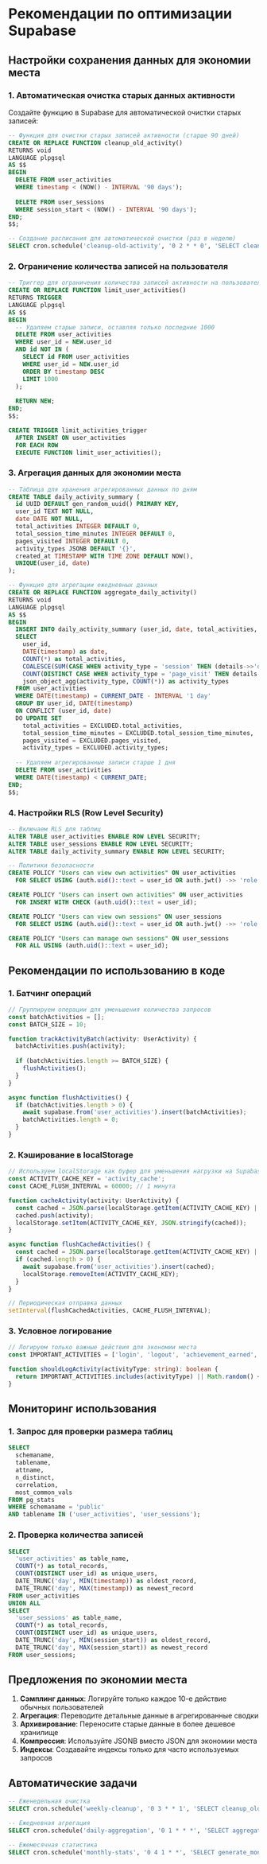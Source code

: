 # Рекомендации по оптимизации Supabase

## Настройки сохранения данных для экономии места

### 1. Автоматическая очистка старых данных активности

Создайте функцию в Supabase для автоматической очистки старых записей:

```sql
-- Функция для очистки старых записей активности (старше 90 дней)
CREATE OR REPLACE FUNCTION cleanup_old_activity()
RETURNS void
LANGUAGE plpgsql
AS $$
BEGIN
  DELETE FROM user_activities 
  WHERE timestamp < (NOW() - INTERVAL '90 days');
  
  DELETE FROM user_sessions 
  WHERE session_start < (NOW() - INTERVAL '90 days');
END;
$$;

-- Создание расписания для автоматической очистки (раз в неделю)
SELECT cron.schedule('cleanup-old-activity', '0 2 * * 0', 'SELECT cleanup_old_activity();');
```

### 2. Ограничение количества записей на пользователя

```sql
-- Триггер для ограничения количества записей активности на пользователя
CREATE OR REPLACE FUNCTION limit_user_activities()
RETURNS TRIGGER
LANGUAGE plpgsql
AS $$
BEGIN
  -- Удаляем старые записи, оставляя только последние 1000
  DELETE FROM user_activities 
  WHERE user_id = NEW.user_id 
  AND id NOT IN (
    SELECT id FROM user_activities 
    WHERE user_id = NEW.user_id 
    ORDER BY timestamp DESC 
    LIMIT 1000
  );
  
  RETURN NEW;
END;
$$;

CREATE TRIGGER limit_activities_trigger
  AFTER INSERT ON user_activities
  FOR EACH ROW
  EXECUTE FUNCTION limit_user_activities();
```

### 3. Агрегация данных для экономии места

```sql
-- Таблица для хранения агрегированных данных по дням
CREATE TABLE daily_activity_summary (
  id UUID DEFAULT gen_random_uuid() PRIMARY KEY,
  user_id TEXT NOT NULL,
  date DATE NOT NULL,
  total_activities INTEGER DEFAULT 0,
  total_session_time_minutes INTEGER DEFAULT 0,
  pages_visited INTEGER DEFAULT 0,
  activity_types JSONB DEFAULT '{}',
  created_at TIMESTAMP WITH TIME ZONE DEFAULT NOW(),
  UNIQUE(user_id, date)
);

-- Функция для агрегации ежедневных данных
CREATE OR REPLACE FUNCTION aggregate_daily_activity()
RETURNS void
LANGUAGE plpgsql
AS $$
BEGIN
  INSERT INTO daily_activity_summary (user_id, date, total_activities, total_session_time_minutes, pages_visited, activity_types)
  SELECT 
    user_id,
    DATE(timestamp) as date,
    COUNT(*) as total_activities,
    COALESCE(SUM(CASE WHEN activity_type = 'session' THEN (details->>'duration_minutes')::INTEGER ELSE 0 END), 0) as total_session_time_minutes,
    COUNT(DISTINCT CASE WHEN activity_type = 'page_visit' THEN details->>'page' END) as pages_visited,
    json_object_agg(activity_type, COUNT(*)) as activity_types
  FROM user_activities 
  WHERE DATE(timestamp) = CURRENT_DATE - INTERVAL '1 day'
  GROUP BY user_id, DATE(timestamp)
  ON CONFLICT (user_id, date) 
  DO UPDATE SET 
    total_activities = EXCLUDED.total_activities,
    total_session_time_minutes = EXCLUDED.total_session_time_minutes,
    pages_visited = EXCLUDED.pages_visited,
    activity_types = EXCLUDED.activity_types;
  
  -- Удаляем агрегированные записи старше 1 дня
  DELETE FROM user_activities 
  WHERE DATE(timestamp) < CURRENT_DATE;
END;
$$;
```

### 4. Настройки RLS (Row Level Security)

```sql
-- Включаем RLS для таблиц
ALTER TABLE user_activities ENABLE ROW LEVEL SECURITY;
ALTER TABLE user_sessions ENABLE ROW LEVEL SECURITY;
ALTER TABLE daily_activity_summary ENABLE ROW LEVEL SECURITY;

-- Политики безопасности
CREATE POLICY "Users can view own activities" ON user_activities
  FOR SELECT USING (auth.uid()::text = user_id OR auth.jwt() ->> 'role' = 'admin');

CREATE POLICY "Users can insert own activities" ON user_activities
  FOR INSERT WITH CHECK (auth.uid()::text = user_id);

CREATE POLICY "Users can view own sessions" ON user_sessions
  FOR SELECT USING (auth.uid()::text = user_id OR auth.jwt() ->> 'role' = 'admin');

CREATE POLICY "Users can manage own sessions" ON user_sessions
  FOR ALL USING (auth.uid()::text = user_id);
```

## Рекомендации по использованию в коде

### 1. Батчинг операций

```typescript
// Группируем операции для уменьшения количества запросов
const batchActivities = [];
const BATCH_SIZE = 10;

function trackActivityBatch(activity: UserActivity) {
  batchActivities.push(activity);
  
  if (batchActivities.length >= BATCH_SIZE) {
    flushActivities();
  }
}

async function flushActivities() {
  if (batchActivities.length > 0) {
    await supabase.from('user_activities').insert(batchActivities);
    batchActivities.length = 0;
  }
}
```

### 2. Кэширование в localStorage

```typescript
// Используем localStorage как буфер для уменьшения нагрузки на Supabase
const ACTIVITY_CACHE_KEY = 'activity_cache';
const CACHE_FLUSH_INTERVAL = 60000; // 1 минута

function cacheActivity(activity: UserActivity) {
  const cached = JSON.parse(localStorage.getItem(ACTIVITY_CACHE_KEY) || '[]');
  cached.push(activity);
  localStorage.setItem(ACTIVITY_CACHE_KEY, JSON.stringify(cached));
}

async function flushCachedActivities() {
  const cached = JSON.parse(localStorage.getItem(ACTIVITY_CACHE_KEY) || '[]');
  if (cached.length > 0) {
    await supabase.from('user_activities').insert(cached);
    localStorage.removeItem(ACTIVITY_CACHE_KEY);
  }
}

// Периодическая отправка данных
setInterval(flushCachedActivities, CACHE_FLUSH_INTERVAL);
```

### 3. Условное логирование

```typescript
// Логируем только важные действия для экономии места
const IMPORTANT_ACTIVITIES = ['login', 'logout', 'achievement_earned', 'journal_access'];

function shouldLogActivity(activityType: string): boolean {
  return IMPORTANT_ACTIVITIES.includes(activityType) || Math.random() < 0.1; // 10% остальных действий
}
```

## Мониторинг использования

### 1. Запрос для проверки размера таблиц

```sql
SELECT 
  schemaname,
  tablename,
  attname,
  n_distinct,
  correlation,
  most_common_vals
FROM pg_stats 
WHERE schemaname = 'public' 
AND tablename IN ('user_activities', 'user_sessions');
```

### 2. Проверка количества записей

```sql
SELECT 
  'user_activities' as table_name,
  COUNT(*) as total_records,
  COUNT(DISTINCT user_id) as unique_users,
  DATE_TRUNC('day', MIN(timestamp)) as oldest_record,
  DATE_TRUNC('day', MAX(timestamp)) as newest_record
FROM user_activities
UNION ALL
SELECT 
  'user_sessions' as table_name,
  COUNT(*) as total_records,
  COUNT(DISTINCT user_id) as unique_users,
  DATE_TRUNC('day', MIN(session_start)) as oldest_record,
  DATE_TRUNC('day', MAX(session_start)) as newest_record
FROM user_sessions;
```

## Предложения по экономии места

1. **Сэмплинг данных**: Логируйте только каждое 10-е действие обычных пользователей
2. **Агрегация**: Переводите детальные данные в агрегированные сводки
3. **Архивирование**: Переносите старые данные в более дешевое хранилище
4. **Компрессия**: Используйте JSONB вместо JSON для экономии места
5. **Индексы**: Создавайте индексы только для часто используемых запросов

## Автоматические задачи

```sql
-- Еженедельная очистка
SELECT cron.schedule('weekly-cleanup', '0 3 * * 1', 'SELECT cleanup_old_activity();');

-- Ежедневная агрегация
SELECT cron.schedule('daily-aggregation', '0 1 * * *', 'SELECT aggregate_daily_activity();');

-- Ежемесячная статистика
SELECT cron.schedule('monthly-stats', '0 4 1 * *', 'SELECT generate_monthly_reports();');
```